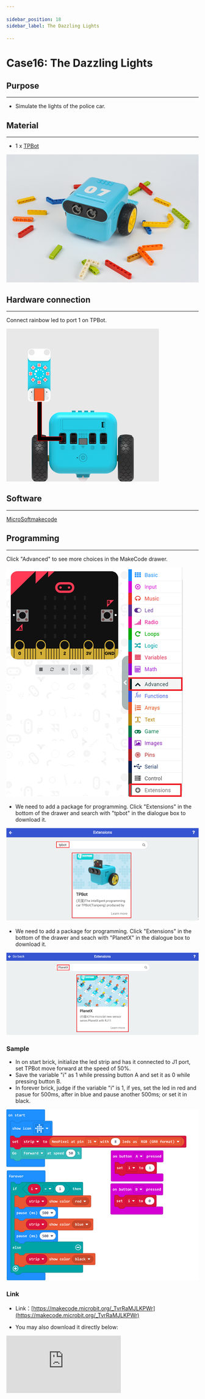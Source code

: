 ```yaml
---

sidebar_position: 18
sidebar_label: The Dazzling Lights

---
```


# Case16: The Dazzling Lights

## Purpose
---
- Simulate the lights of the police car.

## Material
---

- 1 x [TPBot](https://www.elecfreaks.com/tpbot.html)


![](./images/TPBot_tianpeng_case_01_01.png)


## Hardware connection
---
Connect rainbow led to port 1 on TPBot.


![](./images/TPBot_tianpeng_case_16_03.png)




## Software
---

  [MicroSoftmakecode](https://makecode.microbit.org/#)


## Programming
---

  Click "Advanced" to see more choices in the MakeCode drawer.

![](./images/TPBot_tianpeng_case_01_02.png)

- We need to add a package for programming. Click "Extensions" in the bottom of the drawer and search with "tpbot" in the dialogue box to download it.

![](./images/TPBot_tianpeng_case_01_03.png)

- We need to add a package for programming. Click "Extensions" in the bottom of the drawer and seach with "PlanetX" in the dialogue box to download it.

![](./images/TPBot_tianpeng_case_15_03.png)

### Sample

- In on start brick, initialize the led strip and has it connected to J1 port, set TPBot move forward at the speed of 50%.
-  Save the variable "i" as 1 while pressing button A and set it as 0 while pressing button B.
- In forever brick, judge if the variable "i" is 1, if yes, set the led in red and pasue for 500ms, after in blue and pause another 500ms; or set it in black.


![](./images/TPBot_tianpeng_case_16_04.png)


### Link
- Link：[https://makecode.microbit.org/_TvrRaMJLKPWr](https://makecode.microbit.org/_TvrRaMJLKPWr)

- You may also download it directly below:

<div
    style={{
        position: 'relative',
        paddingBottom: '60%',
        overflow: 'hidden',
    }}
>
    <iframe
        src="https://makecode.microbit.org/_TvrRaMJLKPWr"
        frameborder="0"
        sandbox="allow-popups allow-forms allow-scripts allow-same-origin"
        style={{
            position: 'absolute',
            width: '100%',
            height: '100%',
        }}
    />
</div>

### Conclusion

- The TPBot moves forward after powering on, press button A on the micro:bit to turn on the LED cycling with red and blue, press button B to turn it off.

## Exploration
---


## FAQ
---

Q: While operating this case, why the car might not work properly?
A: It might be the low power of the batteries, please try adding the value of TPBot's speed and test again.

## Relevant File
---
